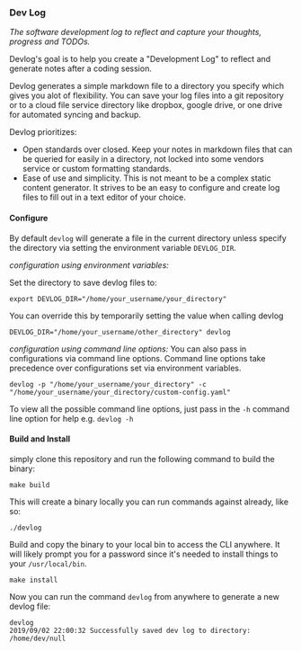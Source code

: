 ### Dev Log
*The software development log to reflect and capture your thoughts, progress and TODOs.*

Devlog's goal is to help you create a "Development Log" to reflect and generate notes after a coding session.

Devlog generates a simple markdown file to a directory you specify which gives you alot of flexibility. You can save your log files into a git repository or to a cloud file service directory like
dropbox, google drive, or one drive for automated syncing and backup.

Devlog prioritizes:
- Open standards over closed. Keep your notes in markdown files that can be queried for easily in a directory, not locked into some vendors service or custom formatting standards.
- Ease of use and simplicity. This is not meant to be a complex static content generator. It strives to be an easy to configure and create log files to fill out in a text editor of your choice.

#### Configure
By default `devlog` will generate a file in the current directory unless specify the directory via setting the environment variable `DEVLOG_DIR`.

*configuration using environment variables:*

Set the directory to save devlog files to:
```
export DEVLOG_DIR="/home/your_username/your_directory"
```

You can override this by temporarily setting the value when calling devlog

```
DEVLOG_DIR="/home/your_username/other_directory" devlog
```

*configuration using command line options:*
You can also pass in configurations via command line options. Command line options take precedence over configurations set via environment variables.
```
devlog -p "/home/your_username/your_directory" -c "/home/your_username/your_directory/custom-config.yaml" 
```
To view all the possible command line options, just pass in the `-h` command line option for help e.g. `devlog -h` 

#### Build and Install
simply clone this repository and run the following command to build the binary:
```shell
make build
```

This will create a binary locally you can run commands against already, like so:

`./devlog`

Build and copy the binary to your local bin to access the CLI anywhere. It will likely prompt you for a password since it's needed to install things to your `/usr/local/bin`.

```shell
make install
```

Now you can run the command `devlog` from anywhere to generate a new devlog file:

```
devlog
2019/09/02 22:00:32 Successfully saved dev log to directory: /home/dev/null
```